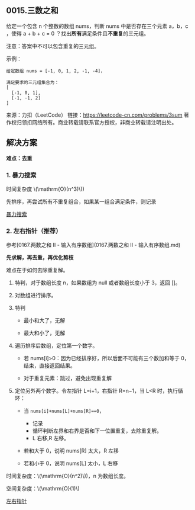 <script src="https://cdn.bootcss.com/mathjax/2.7.7/MathJax.js?config=TeX-AMS-MML_HTMLorMML"></script>

## 0015.三数之和

给定一个包含 n 个整数的数组 nums，判断 nums 中是否存在三个元素 a，b，c ，使得 a + b + c = 0 ？找出**所有**满足条件且**不重复**的三元组。

注意：答案中不可以包含重复的三元组。

示例：

```
给定数组 nums = [-1, 0, 1, 2, -1, -4]，

满足要求的三元组集合为：
[
  [-1, 0, 1],
  [-1, -1, 2]
]
```

来源：力扣（LeetCode）
链接：https://leetcode-cn.com/problems/3sum
著作权归领扣网络所有。商业转载请联系官方授权，非商业转载请注明出处。



## 解决方案

**难点：去重**

### 1. 暴力搜索

时间复杂度 \\(\mathrm{O}(n^3)\\))

先排序，再尝试所有不重复组合，如果某一组合满足条件，则记录

[暴力搜索](qu0015/solu1/Solution.java)


### 2. 左右指针（推荐）

参考[0167.两数之和 II - 输入有序数组](0167.两数之和 II - 输入有序数组.md)

**先求解，再去重，再优化剪枝**

难点在于如何去除重复解。

1. 特判，对于数组长度 n，如果数组为 null 或者数组长度小于 3，返回 []。

2. 对数组进行排序。

3. 特判
    
    * 最小和大了，无解
    
    * 最大和小了，无解

4. 遍历排序后数组，定位第一个数字。

    * 若 nums[i]>0：因为已经排序好，所以后面不可能有三个数加和等于 0，结束，直接返回结果。

    * 对于重复元素：跳过，避免出现重复解

5. 定位另外两个数字。令左指针 L=i+1，右指针 R=n−1，当 L<R 时，执行循环：
        
    * 当 `nums[i]+nums[L]+nums[R]==0`，
        * 记录
        * 循环判断左界和右界是否和下一位置重复，去除重复解。
        * L 右移,R 左移。
    
    * 若和大于 0，说明 nums[R] 太大，R 左移
    
    * 若和小于 0，说明 nums[L] 太小，L 右移


时间复杂度：\\(\mathrm{O}(n^2)\\))，n 为数组长度。

空间复杂度：\\(\mathrm{O}(1)\\)

[左右指针](qu0015/solu3/Solution.java)

